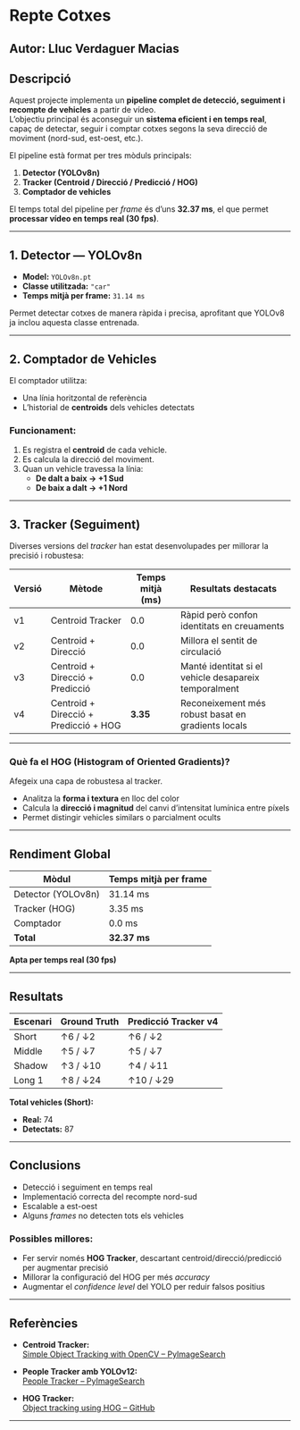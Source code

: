 # Repte Cotxes

**Autor:** Lluc Verdaguer Macias  
---

## Descripció

Aquest projecte implementa un **pipeline complet de detecció, seguiment i recompte de vehicles** a partir de vídeo.  
L’objectiu principal és aconseguir un **sistema eficient i en temps real**, capaç de detectar, seguir i comptar cotxes segons la seva direcció de moviment (nord-sud, est-oest, etc.).

El pipeline està format per tres mòduls principals:

1. **Detector (YOLOv8n)**
2. **Tracker (Centroid / Direcció / Predicció / HOG)**
3. **Comptador de vehicles**


El temps total del pipeline per *frame* és d’uns **32.37 ms**, el que permet **processar vídeo en temps real (30 fps)**.

---

## 1. Detector — YOLOv8n

- **Model:** `YOLOv8n.pt`  
- **Classe utilitzada:** `"car"`  
- **Temps mitjà per frame:** `31.14 ms`

Permet detectar cotxes de manera ràpida i precisa, aprofitant que YOLOv8 ja inclou aquesta classe entrenada.

---

## 2. Comptador de Vehicles

El comptador utilitza:

- Una línia horitzontal de referència  
- L’historial de **centroids** dels vehicles detectats  

### Funcionament:
1. Es registra el **centroid** de cada vehicle.  
2. Es calcula la direcció del moviment.  
3. Quan un vehicle travessa la línia:
   - **De dalt a baix → +1 Sud**  
   - **De baix a dalt → +1 Nord**

---

## 3. Tracker (Seguiment)

Diverses versions del *tracker* han estat desenvolupades per millorar la precisió i robustesa:

| Versió | Mètode | Temps mitjà (ms) | Resultats destacats |
|--------|--------|------------------|---------------------|
| v1 | Centroid Tracker | 0.0 | Ràpid però confon identitats en creuaments |
| v2 | Centroid + Direcció | 0.0 | Millora el sentit de circulació |
| v3 | Centroid + Direcció + Predicció | 0.0 | Manté identitat si el vehicle desapareix temporalment |
| v4 | Centroid + Direcció + Predicció + HOG | **3.35** | Reconeixement més robust basat en gradients locals |

---

### Què fa el HOG (Histogram of Oriented Gradients)?

Afegeix una capa de robustesa al tracker.

- Analitza la **forma i textura** en lloc del color  
- Calcula la **direcció i magnitud** del canvi d’intensitat lumínica entre píxels  
- Permet distingir vehicles similars o parcialment ocults  

---

## Rendiment Global

| Mòdul | Temps mitjà per frame |
|--------|------------------------|
| Detector (YOLOv8n) | 31.14 ms |
| Tracker (HOG) | 3.35 ms |
| Comptador | 0.0 ms |
| **Total** | **32.37 ms** |

**Apta per temps real (30 fps)**

---

## Resultats

| Escenari | Ground Truth | Predicció Tracker v4 |
|-----------|---------------|---------------------|
| Short | ↑6 / ↓2 | ↑6 / ↓2 |
| Middle | ↑5 / ↓7 | ↑5 / ↓7 |
| Shadow | ↑3 / ↓10 | ↑4 / ↓11 |
| Long 1 | ↑8 / ↓24 | ↑10 / ↓29 |

**Total vehicles (Short):**  
- **Real:** 74  
- **Detectats:** 87

---

## Conclusions

- Detecció i seguiment en temps real  
- Implementació correcta del recompte nord-sud  
- Escalable a est-oest  
- Alguns *frames* no detecten tots els vehicles  

### Possibles millores:
- Fer servir només **HOG Tracker**, descartant centroid/direcció/predicció per augmentar precisió  
- Millorar la configuració del HOG per més *accuracy*  
- Augmentar el *confidence level* del YOLO per reduir falsos positius  

---

## Referències

- **Centroid Tracker:**  
  [Simple Object Tracking with OpenCV – PyImageSearch](https://pyimagesearch.com/2018/07/23/simple-object-tracking-with-opencv/)

- **People Tracker amb YOLOv12:**  
  [People Tracker – PyImageSearch](https://pyimagesearch.com/2025/07/14/people-tracker-with-yolov12-and-centroid-tracker/)

- **HOG Tracker:**  
  [Object tracking using HOG – GitHub](https://github.com/imenebak/Object-tracking-using-Hog)

---


